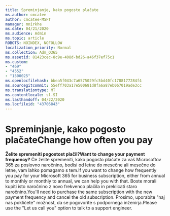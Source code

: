 ```yaml
---
title: Spreminjanje, kako pogosto plačate
ms.author: cmcatee
author: cmcatee-MSFT
manager: mnirkhe
ms.date: 04/21/2020
ms.audience: Admin
ms.topic: article
ROBOTS: NOINDEX, NOFOLLOW
localization_priority: Normal
ms.collection: Adm_O365
ms.assetid: 81423cec-8c9e-408d-bd26-a46f37ef75c1
ms.custom:
- "469"
- "4552"
- "1500025"
ms.openlocfilehash: bbea5f043c7a6575029fc5bd40fc1788177284f4
ms.sourcegitcommit: 55eff703a17e500681d8fa6a87eb067019ade3cc
ms.translationtype: MT
ms.contentlocale: sl-SI
ms.lasthandoff: 04/22/2020
ms.locfileid: "43706843"
---
```

# <a name="change-how-often-you-pay"></a><span data-ttu-id="0d37f-102">Spreminjanje, kako pogosto plačate</span><span class="sxs-lookup"><span data-stu-id="0d37f-102">Change how often you pay</span></span>

 <span data-ttu-id="0d37f-103">**Želite spremeniti pogostost plačil?**</span><span class="sxs-lookup"><span data-stu-id="0d37f-103">**Want to change your payment frequency?**</span></span> <span data-ttu-id="0d37f-104">Če želite spremeniti, kako pogosto plačate za vaš Microsoftov 365 za poslovno naročnino, bodisi od letne do mesečne ali mesečne do letne, vam lahko pomagamo s tem.</span><span class="sxs-lookup"><span data-stu-id="0d37f-104">If you want to change how frequently you pay for your Microsoft 365 for business subscription, either from annual to monthly or monthly to annual, we can help you with that.</span></span> <span data-ttu-id="0d37f-105">Boste morali kupiti isto naročnino z novo frekvenco plačila in preklicati staro naročnino.</span><span class="sxs-lookup"><span data-stu-id="0d37f-105">You'll need to purchase the same subscription with the new payment frequency and cancel the old subscription.</span></span> <span data-ttu-id="0d37f-106">Prosimo, uporabite "naj nas pokličete" možnost, da se pogovorite s podpornega inženirja.</span><span class="sxs-lookup"><span data-stu-id="0d37f-106">Please use the "Let us call you" option to talk to a support engineer.</span></span>
